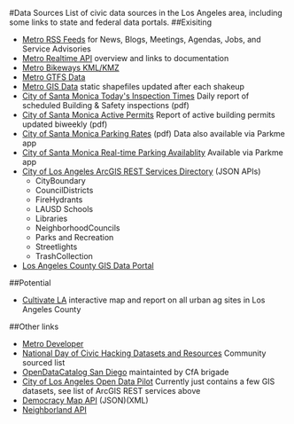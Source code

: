 #Data Sources
List of civic data sources in the Los Angeles area, including some links to state and federal data portals.
##Exisiting

+ [Metro RSS Feeds](http://www.metro.net/news/metro-rss/) for News, Blogs, Meetings, Agendas, Jobs, and Service Advisories
+ [Metro Realtime API](http://developer.metro.net/introduction/realtime-api-overview/) overview and links to documentation
+ [Metro Bikeways KML/KMZ](http://developer.metro.net/introduction/bikeways-data/download-bikeways-data/)
+ [Metro GTFS Data](http://developer.metro.net/introduction/gtfs-data/download-metros-gtfs-data/)
+ [Metro GIS Data](http://developer.metro.net/introduction/gis-data/download-gis-data/) static shapefiles updated after each shakeup
+ [City of Santa Monica Today's Inspection Times](http://www.smgov.net/Departments/PCD/Reports/Inspections/rptinspectionroutingbldg.pdf) Daily report of scheduled Building & Safety inspections (pdf)
+ [City of Santa Monica Active Permits](http://www.smgov.net/uploadedFiles/Departments/PCD/Permits/Active-Permits.pdf) Report of active building permits updated biweekly (pdf)
+ [City of Santa Monica Parking Rates](http://www.smgov.net/uploadedFiles/Departments/PCD/Transportation/Motorists-Parking/Parking-Rates.pdf) (pdf) Data also available via Parkme app
+ [City of Santa Monica Real-time Parking Availablity](http://www.parkme.com/widget/?lat=34.01680622427998&lng=-118.49805856483461&tracker=a6870aea-21dc-11e2-ba1b-12313d150ae9&zoom=17) Available via Parkme app
+ [City of Los Angeles ArcGIS REST Services Directory](http://services1.arcgis.com/p84PN4WZvOWzi2j2/ArcGIS/rest/services) (JSON APIs)
  + CityBoundary
  + CouncilDistricts
  + FireHydrants
  + LAUSD Schools
  + Libraries
  + NeighborhoodCouncils
  + Parks and Recreation
  + Streetlights
  + TrashCollection
+ [Los Angeles County GIS Data Portal](http://egis3.lacounty.gov/dataportal/)

##Potential

+ [Cultivate LA](http://cultivatelosangeles.org/) interactive map and report on all urban ag sites in Los Angeles County

##Other links

+ [Metro Developer](http://developer.metro.net/)
+ [National Day of Civic Hacking Datasets and Resources](http://hackforchange.org/datasets) Community sourced list
+ [OpenDataCatalog San Diego](http://catalog.opensandiego.org/) maintainted by CfA brigade
+ [City of Los Angeles Open Data Pilot](http://lamaps.maps.arcgis.com/home/) Currently just contains a few GIS datasets, see list of ArcGIS REST services above
+ [Democracy Map API](http://api.democracymap.org/) (JSON)(XML)
+ [Neighborland API](https://neighborland.com/docs)
